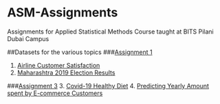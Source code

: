 # ASM-Assignments
Assignments for Applied Statistical Methods Course taught at BITS Pilani Dubai Campus

##Datasets for the various topics
###[Assignment 1]([https://docs.google.com/document/d/1ra4Pg4_8Zd2TYzGoZkwj9pPtxZUD8ALtB8mNcyzXO5w/edit?usp=sharing](https://docs.google.com/document/d/1zt0LYUH7fJCQ1eRkxTUuP3AHS-esldnRCMMrOyGiKQk/edit?usp=sharing))
1. [Airline Customer Satisfaction](https://www.kaggle.com/datasets/teejmahal20/airline-passenger-satisfaction)
2. [Maharashtra 2019 Election Results](https://www.kaggle.com/datasets/ichhadhari/maharashtra-ac-2019-election-result)

###[Assignment 3]((https://docs.google.com/document/d/1ra4Pg4_8Zd2TYzGoZkwj9pPtxZUD8ALtB8mNcyzXO5w/edit?usp=sharing))
3. [Covid-19 Healthy Diet](https://www.kaggle.com/datasets/mariaren/covid19-healthy-diet-dataset?select=Food_Supply_kcal_Data.csv)
4. [Predicting Yearly Amount spent by E-commerce Customers](https://www.kaggle.com/datasets/iabdulw/ecommerce-customer-data)
